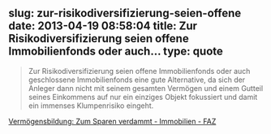 slug: zur-risikodiversifizierung-seien-offene
date: 2013-04-19 08:58:04
title: Zur Risikodiversifizierung seien offene Immobilienfonds oder auch...
type: quote
---

> Zur Risikodiversifizierung seien offene Immobilienfonds oder auch geschlossene Immobilienfonds eine gute Alternative, da sich der Anleger dann nicht mit seinem gesamten Vermögen und einem Gutteil seines Einkommens auf nur ein einziges Objekt fokussiert und damit ein immenses Klumpenrisiko eingeht.

[Vermögensbildung: Zum Sparen verdammt - Immobilien - FAZ](http://www.faz.net/aktuell/wirtschaft/immobilien/vermoegensbildung-zum-sparen-verdammt-12146639.html)
